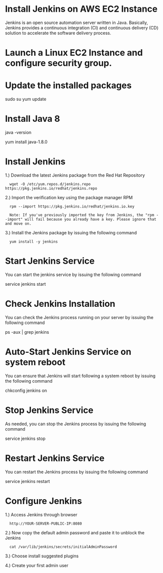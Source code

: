 # Install Jenkins on AWS EC2 Instance
  Jenkins is an open source automation server written in Java. Basically, Jenkins provides a continuous integration (CI) and continuous delivery (CD) solution to accelerate the software delivery process.

# Launch a Linux EC2 Instance and configure security group.

# Update the installed packages
  sudo su yum update

# Install Java 8
  java -version

  yum install java-1.8.0

# Install Jenkins
  1.) Download the latest Jenkins package from the Red Hat Repository
 
      wget -O /etc/yum.repos.d/jenkins.repo https://pkg.jenkins.io/redhat/jenkins.repo

  2.) Import the verification key using the package manager RPM

      rpm --import https://pkg.jenkins.io/redhat/jenkins.io.key

      Note: If you've previously imported the key from Jenkins, the "rpm --import" will fail because you already have a key. Please ignore that and move on.

  3.) Install the Jenkins package by issuing the following command

      yum install -y jenkins

# Start Jenkins Service
  You can start the jenkins service by issuing the following command

  service jenkins start

# Check Jenkins Installation
  You can check the Jenkins process running on your server by issuing the following command

  ps -aux | grep jenkins

# Auto-Start Jenkins Service on system reboot
  You can ensure that Jenkins will start following a system reboot by issuing the following command

  chkconfig jenkins on

# Stop Jenkins Service
  As needed, you can stop the Jenkins process by issuing the following command

  service jenkins stop

# Restart Jenkins Service
  You can restart the Jenkins process by issuing the following command
  
  service jenkins restart

# Configure Jenkins
  1.) Access Jenkins through browser

      http://YOUR-SERVER-PUBLIC-IP:8080

  2.) Now copy the default admin password and paste it to unblock the Jenkins

      cat /var/lib/jenkins/secrets/initialAdminPassword

  3.) Choose install suggested plugins  

  4.) Create your first admin user